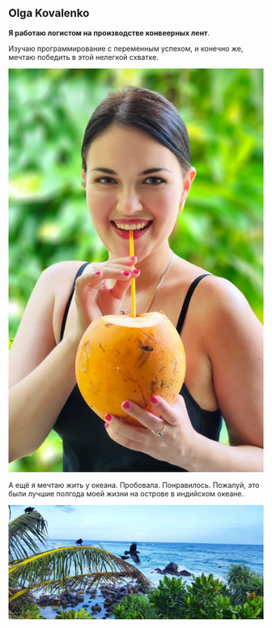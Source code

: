 ## Olga Kovalenko

**Я работаю логистом на производстве конвеерных лент**.

Изучаю программирование с переменным успехом, и конечно же, мечтаю победить в этой нелегкой схватке.

<img src="https://github.com/OlgaKovalenk0/OLGA-Kovalenko/blob/main/img/1692889890793.jpg">

А ещё я мечтаю жить у океана. Пробовала. Понравилось.
Пожалуй, это были лучшие полгода моей жизни на острове в индийском океане.

<img src="/img/VN1jkDqFuEc.jpg">

